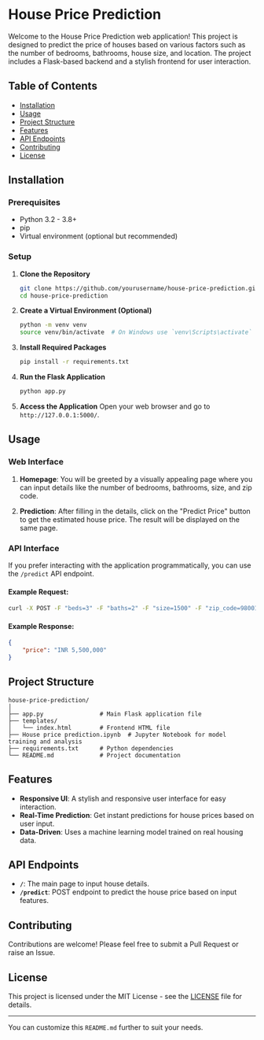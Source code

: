 # House Price Prediction

Welcome to the House Price Prediction web application! This project is designed to predict the price of houses based on various factors such as the number of bedrooms, bathrooms, house size, and location. The project includes a Flask-based backend and a stylish frontend for user interaction.

## Table of Contents

- [Installation](#installation)
- [Usage](#usage)
- [Project Structure](#project-structure)
- [Features](#features)
- [API Endpoints](#api-endpoints)
- [Contributing](#contributing)
- [License](#license)

## Installation

### Prerequisites

- Python 3.2 - 3.8+
- pip
- Virtual environment (optional but recommended)

### Setup

1. **Clone the Repository**
   ```bash
   git clone https://github.com/yourusername/house-price-prediction.git
   cd house-price-prediction
   ```

2. **Create a Virtual Environment (Optional)**
   ```bash
   python -m venv venv
   source venv/bin/activate  # On Windows use `venv\Scripts\activate`
   ```

3. **Install Required Packages**
   ```bash
   pip install -r requirements.txt
   ```

4. **Run the Flask Application**
   ```bash
   python app.py
   ```

5. **Access the Application**
   Open your web browser and go to `http://127.0.0.1:5000/`.

## Usage

### Web Interface

1. **Homepage**: You will be greeted by a visually appealing page where you can input details like the number of bedrooms, bathrooms, size, and zip code.

2. **Prediction**: After filling in the details, click on the "Predict Price" button to get the estimated house price. The result will be displayed on the same page.

### API Interface

If you prefer interacting with the application programmatically, you can use the `/predict` API endpoint.

#### Example Request:

```bash
curl -X POST -F "beds=3" -F "baths=2" -F "size=1500" -F "zip_code=98001" http://127.0.0.1:5000/predict
```

#### Example Response:

```json
{
    "price": "INR 5,500,000"
}
```

## Project Structure

```
house-price-prediction/
│
├── app.py                # Main Flask application file
├── templates/
│   └── index.html        # Frontend HTML file
├── House price prediction.ipynb  # Jupyter Notebook for model training and analysis
├── requirements.txt      # Python dependencies
└── README.md             # Project documentation
```

## Features

- **Responsive UI**: A stylish and responsive user interface for easy interaction.
- **Real-Time Prediction**: Get instant predictions for house prices based on user input.
- **Data-Driven**: Uses a machine learning model trained on real housing data.

## API Endpoints

- **`/`**: The main page to input house details.
- **`/predict`**: POST endpoint to predict the house price based on input features.

## Contributing

Contributions are welcome! Please feel free to submit a Pull Request or raise an Issue.

## License

This project is licensed under the MIT License - see the [LICENSE](LICENSE) file for details.

---

You can customize this `README.md` further to suit your needs.
